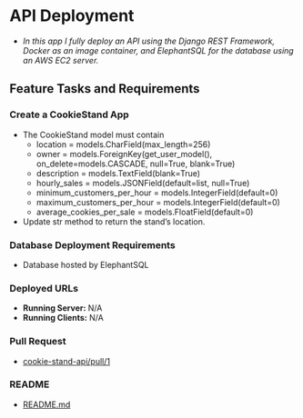 # API Deployment

+ *In this app I fully deploy an API using the Django REST Framework, Docker as an image container, and ElephantSQL for the database using an AWS EC2 server.*

## Feature Tasks and Requirements

### Create a CookieStand App

+ The CookieStand model must contain
  + location = models.CharField(max_length=256)
  + owner = models.ForeignKey(get_user_model(), on_delete=models.CASCADE, null=True, blank=True)
  + description = models.TextField(blank=True)
  + hourly_sales = models.JSONField(default=list, null=True)
  + minimum_customers_per_hour = models.IntegerField(default=0)
  + maximum_customers_per_hour = models.IntegerField(default=0)
  + average_cookies_per_sale = models.FloatField(default=0)
+ Update str method to return the stand’s location.

### Database Deployment Requirements

+ Database hosted by ElephantSQL

### Deployed URLs

+ **Running Server:** N/A
+ **Running Clients:** N/A

### Pull Request

+ [cookie-stand-api/pull/1](URL 'https://github.com/micgreene/cookie-stand-api/pull/1')

### README

+ [README.md](URL 'https://github.com/micgreene/cookie-stand-api/blob/master/README.md')
